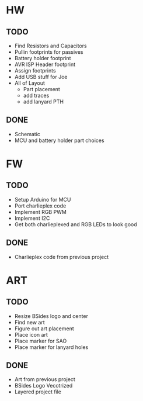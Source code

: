 # HW
## TODO
* Find Resistors and Capacitors
* Pullin footprints for passives
* Battery holder footprint
* AVR ISP Header footprint
* Assign footprints
* Add USB stuff for Joe
* All of Layout
  * Part placement
  * add traces
  * add lanyard PTH
## DONE
* Schematic  
* MCU and battery holder part choices

# FW
## TODO  
* Setup Arduino for MCU
* Port charlieplex code
* Implement RGB PWM
* Implement I2C
* Get both charlieplexed and RGB LEDs to look good

## DONE  
* Charlieplex code from previous project

# ART
## TODO 
* Resize BSides logo and center
* Find new art
* Figure out art placement
* Place icon art
* Place marker for SAO
* Place marker for lanyard holes
 
## DONE 
* Art from previous project
* BSides Logo Vecotrized
* Layered project file

